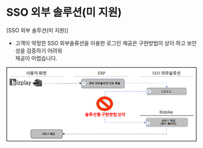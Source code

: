 # SSO 외부 솔루션\(미 지원\)

\[SSO 외부 솔루션\(미 지원\)\]  
- 고객이 약정한 SSO 외부솔류션을 이용한 로그인 제공은 구현방법이 상이 하고 보안 성을 검증하기 어려워  
 제공이 어렵습니다.

![](../../.gitbook/assets/image%20%2815%29.png)

